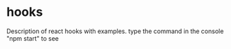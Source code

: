 # hooks
Description of react hooks with examples.
type the command in the console "npm start" to see 
